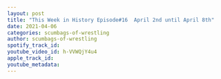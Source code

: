 ```yaml
---
layout: post
title: "This Week in History Episode#16  April 2nd until April 8th"
date: 2021-04-06
categories: scumbags-of-wrestling
author: scumbags-of-wrestling
spotify_track_id: 
youtube_video_id: h-VVWQjY4u4
apple_track_id: 
youtube_metadata: 
---
```

